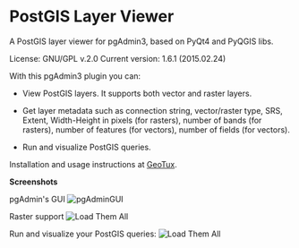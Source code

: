# PostGIS Layer Viewer
A PostGIS layer viewer for pgAdmin3, based on PyQt4 and PyQGIS libs.

License: GNU/GPL v.2.0
Current version: 1.6.1 (2015.02.24)

With this pgAdmin3 plugin you can:

 * View PostGIS layers. It supports both vector and raster layers.

 * Get layer metadata such as connection string, vector/raster type, SRS, Extent, Width-Height in pixels (for rasters), number of bands (for rasters), number of features (for vectors), number of fields (for vectors).

 * Run and visualize PostGIS queries.

Installation and usage instructions at [GeoTux](http://geotux.tuxfamily.org/index.php/en/geo-blogs/item/293-consola-sql-para-plugin-pgadmin-postgis-viewer/).

**Screenshots**

pgAdmin's GUI
![pgAdminGUI][1]

Raster support
![Load Them All][2]

Run and visualize your PostGIS queries:
![Load Them All][3]

[1]: http://downloads.tuxfamily.org/tuxgis/geoblogs/sql_console_postgis_viewer/imgs/screenshot01.png
[2]: http://downloads.tuxfamily.org/tuxgis/geoblogs/sql_console_postgis_viewer/imgs/screenshot06.png
[3]: http://downloads.tuxfamily.org/tuxgis/geoblogs/sql_console_postgis_viewer/imgs/screenshot03.png

